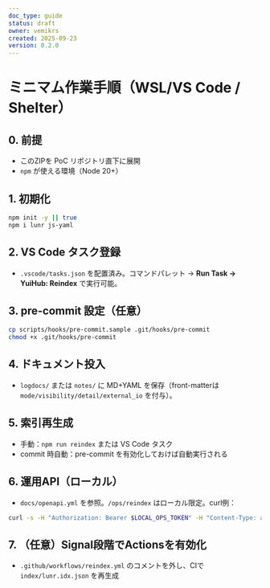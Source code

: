 ```yaml
---
doc_type: guide
status: draft
owner: vemikrs
created: 2025-09-23
version: 0.2.0
---
```


# ミニマム作業手順（WSL/VS Code / Shelter）

## 0. 前提
- このZIPを PoC リポジトリ直下に展開
- `npm` が使える環境（Node 20+）

## 1. 初期化
```bash
npm init -y || true
npm i lunr js-yaml
```

## 2. VS Code タスク登録
- `.vscode/tasks.json` を配置済み。コマンドパレット → **Run Task → YuiHub: Reindex** で実行可能。

## 3. pre-commit 設定（任意）
```bash
cp scripts/hooks/pre-commit.sample .git/hooks/pre-commit
chmod +x .git/hooks/pre-commit
```

## 4. ドキュメント投入
- `logdocs/` または `notes/` に MD+YAML を保存（front-matterは `mode/visibility/detail/external_io` を付与）。

## 5. 索引再生成
- 手動：`npm run reindex` または VS Code タスク  
- commit 時自動：pre-commit を有効化しておけば自動実行される

## 6. 運用API（ローカル）
- `docs/openapi.yml` を参照。`/ops/reindex` はローカル限定。curl例：
```bash
curl -s -H "Authorization: Bearer $LOCAL_OPS_TOKEN" -H "Content-Type: application/json"   -d '{"paths":["notes/","logdocs/"]}' http://127.0.0.1:3000/ops/reindex
```

## 7. （任意）Signal段階でActionsを有効化
- `.github/workflows/reindex.yml` のコメントを外し、CIで `index/lunr.idx.json` を再生成

